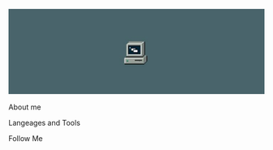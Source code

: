 ![Header](https://github.com/hookonshaw/hookonshaw/blob/main/asserts/header.jpg)


About me


Langeages and Tools


Follow Me